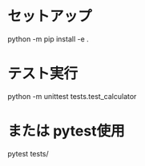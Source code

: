 
# セットアップ
python -m pip install -e .

# テスト実行  
python -m unittest tests.test_calculator

# または pytest使用
pytest tests/